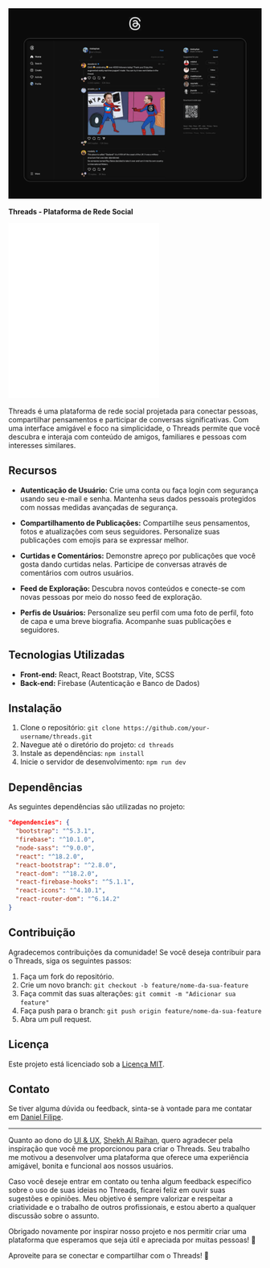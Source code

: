 <img src="./src/assets/ui&ux.png" alt="ui & ux">

**Threads - Plataforma de Rede Social**

<img src="./src/assets/threads-logo.svg" alt="logo" width="300">

Threads é uma plataforma de rede social projetada para conectar pessoas, compartilhar pensamentos e participar de conversas significativas. Com uma interface amigável e foco na simplicidade, o Threads permite que você descubra e interaja com conteúdo de amigos, familiares e pessoas com interesses similares.

## Recursos

- **Autenticação de Usuário:** Crie uma conta ou faça login com segurança usando seu e-mail e senha. Mantenha seus dados pessoais protegidos com nossas medidas avançadas de segurança.

- **Compartilhamento de Publicações:** Compartilhe seus pensamentos, fotos e atualizações com seus seguidores. Personalize suas publicações com emojis para se expressar melhor.

- **Curtidas e Comentários:** Demonstre apreço por publicações que você gosta dando curtidas nelas. Participe de conversas através de comentários com outros usuários.

- **Feed de Exploração:** Descubra novos conteúdos e conecte-se com novas pessoas por meio do nosso feed de exploração.

- **Perfis de Usuários:** Personalize seu perfil com uma foto de perfil, foto de capa e uma breve biografia. Acompanhe suas publicações e seguidores.

## Tecnologias Utilizadas

- **Front-end:** React, React Bootstrap, Vite, SCSS
- **Back-end:** Firebase (Autenticação e Banco de Dados)

## Instalação

1. Clone o repositório: `git clone https://github.com/your-username/threads.git`
2. Navegue até o diretório do projeto: `cd threads`
3. Instale as dependências: `npm install`
4. Inicie o servidor de desenvolvimento: `npm run dev`

## Dependências

As seguintes dependências são utilizadas no projeto:

```json
"dependencies": {
  "bootstrap": "^5.3.1",
  "firebase": "^10.1.0",
  "node-sass": "^9.0.0",
  "react": "^18.2.0",
  "react-bootstrap": "^2.8.0",
  "react-dom": "^18.2.0",
  "react-firebase-hooks": "^5.1.1",
  "react-icons": "^4.10.1",
  "react-router-dom": "^6.14.2"
}
```

## Contribuição

Agradecemos contribuições da comunidade! Se você deseja contribuir para o Threads, siga os seguintes passos:

1. Faça um fork do repositório.
2. Crie um novo branch: `git checkout -b feature/nome-da-sua-feature`
3. Faça commit das suas alterações: `git commit -m "Adicionar sua feature"`
4. Faça push para o branch: `git push origin feature/nome-da-sua-feature`
5. Abra um pull request.

## Licença

Este projeto está licenciado sob a [Licença MIT](https://opensource.org/licenses/MIT).

## Contato

Se tiver alguma dúvida ou feedback, sinta-se à vontade para me contatar em [Daniel Filipe](https://www.facebook.com/profile.php?id=100050680572102).

<hr>

Quanto ao dono do [UI & UX](https://www.figma.com/community/file/1258765574014030329/Threads--by-Instagram-Web-Design-Dark-UI), [Shekh Al Raihan](https://dribbble.com/rtralrayhan), quero agradecer pela inspiração que você me proporcionou para criar o Threads. Seu trabalho me motivou a desenvolver uma plataforma que oferece uma experiência amigável, bonita e funcional aos nossos usuários.

Caso você deseje entrar em contato ou tenha algum feedback específico sobre o uso de suas ideias no Threads, ficarei feliz em ouvir suas sugestões e opiniões. Meu objetivo é sempre valorizar e respeitar a criatividade e o trabalho de outros profissionais, e estou aberto a qualquer discussão sobre o assunto.

Obrigado novamente por inspirar nosso projeto e nos permitir criar uma plataforma que esperamos que seja útil e apreciada por muitas pessoas! 🙌


Aproveite para se conectar e compartilhar com o Threads! 🎉
